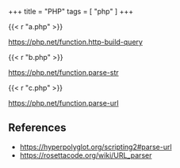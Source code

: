 +++
title = "PHP"
tags = [ "php" ]
+++

{{< r "a.php" >}}

<https://php.net/function.http-build-query>

{{< r "b.php" >}}

<https://php.net/function.parse-str>

{{< r "c.php" >}}

<https://php.net/function.parse-url>

## References

- <https://hyperpolyglot.org/scripting2#parse-url>
- <https://rosettacode.org/wiki/URL_parser>
